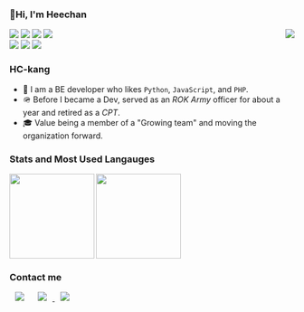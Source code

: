 ### 👋Hi, I'm Heechan
<div>
  <img align="right" src="https://hits.seeyoufarm.com/api/count/incr/badge.svg?url=https%3A%2F%2Fgithub.com%2FHC-kang&count_bg=%23000000&title_bg=%23555555&icon=github.svg&icon_color=%23E7E7E7&title=GitHub&edge_flat=false"/>
</div>
<p align="left">
  <img src="https://img.shields.io/badge/Python-3766AB?style=flat-square&logo=Python&logoColor=white"/>

  <img src="https://img.shields.io/badge/JavaScript-FFCA28?style=flat-square&logo=Javascript&logoColor=black"/>
  <img src="https://img.shields.io/badge/typescript-%23007ACC.svg?style=flat-squaree&logo=typescript&logoColor=white"/>
  <img src="https://img.shields.io/badge/PHP-%23777BB4?style=flat-square&logo=Php&logoColor=white"/>
  </br>
  <img src="https://img.shields.io/badge/Node.js-6DA55F??style=flat-square&logo=Node.js&logoColor=white"/>
  <img src="https://img.shields.io/badge/nestjs-%23E0234E.svg?flat-square&logo=nestjs&logoColor=white"/>
  <img src="https://img.shields.io/badge/Laravel-F82B1E?style=flat-square&logo=Laravel&logoColor=white"/>
</p>

### HC-kang
- 🌱 I am a BE developer who likes `Python`, `JavaScript`, and `PHP`.
- 🪖 Before I became a Dev, served as an *ROK Army* officer for about a year and retired as a *CPT*.
- 🎓 Value being a member of a "Growing team" and moving the organization forward.


### Stats and Most Used Langauges

<p>
  <img
       align="left"
       src="https://github-readme-stats.vercel.app/api?username=HC-kang&show_icons=true&theme=dark" 
       height="150px"/>

  <img 
       src="https://github-readme-stats.vercel.app/api/top-langs/?username=HC-kang&langs_count=4&layout=compact&bg_color=151515&hide=jupyter%20notebook,c%2B%2B,C,html&title_color=fff&text_color=fff)](https://github.com/anuraghazra/github-readme-stats" 
       height="150px"/>
</p>


### Contact me
<p>
  <a href="mailto:weston0713@gmail.com" target="_blank">
    <img 
         src="https://img.shields.io/badge/weston0713@gmail.com-333333?style=flat-square&logo=Gmail&logoColor=white" 
         style="height : auto; margin-left : 10px; margin-right : 10px;"/></a>
  <a href="https://instagram.com/h.c.17352">
    <img 
         src="http://img.shields.io/badge/-Instagram-333333?style=flat&logo=Instagram&link=https://www.instagram.com/h.c.17352" 
         style="height : auto; margin-left : 10px; margin-right : 10px;"/>
  </a>
  <a href="https://hc-kang.tistory.com/" target="_blank">
    <img 
         src="https://img.shields.io/badge/Blog-333333?style=flat-square&logoColor=white" 
         style="height : auto; margin-left : 10px; margin-right : 10px;"/>
  </a>
</p>

